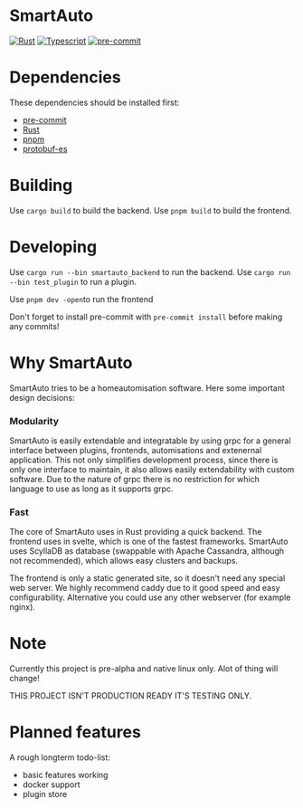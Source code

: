 # SmartAuto
[![Rust](https://github.com/LDprg/smartauto/actions/workflows/rust.yml/badge.svg)](https://github.com/LDprg/smartauto/actions/workflows/rust.yml)
[![Typescript](https://github.com/LDprg/smartauto/actions/workflows/typescript.yml/badge.svg)](https://github.com/LDprg/smartauto/actions/workflows/typescript.yml)
[![pre-commit](https://github.com/LDprg/smartauto/actions/workflows/pre-commit.yml/badge.svg)](https://github.com/LDprg/smartauto/actions/workflows/pre-commit.yml)

# Dependencies
These dependencies should be installed first:
 - [pre-commit](https://pre-commit.com/#install)
 - [Rust](https://www.rust-lang.org/tools/install)
 - [pnpm](https://pnpm.io/installation)
 - [protobuf-es](https://github.com/bufbuild/protobuf-es)

# Building
Use `cargo build` to build the backend.
Use `pnpm build` to build the frontend.

# Developing
Use `cargo run --bin smartauto_backend` to run the backend.
Use `cargo run --bin test_plugin` to run a plugin.

Use `pnpm dev -open`to run the frontend

Don't forget to install pre-commit with `pre-commit install` before making any commits!

# Why SmartAuto
SmartAuto tries to be a homeautomisation software.
Here some important design decisions:

### Modularity
SmartAuto is easily extendable and integratable by using grpc for a general interface between plugins, frontends, automisations and extenernal application.
This not only simplifies development process, since there is only one interface to maintain, it also allows easily extendability with custom software.
Due to the nature of grpc there is no restriction for which language to use as long as it supports grpc.

### Fast
The core of SmartAuto uses in Rust providing a quick backend. The frontend uses in svelte, which is one of the fastest frameworks.
SmartAuto uses ScyllaDB as database (swappable with Apache Cassandra, although not recommended), which allows easy clusters and backups.

The frontend is only a static generated site, so it doesn't need any special web server. We highly recommend caddy due to it good speed and easy configurability. Alternative you could use any other webserver (for example nginx).

# Note
Currently this project is pre-alpha and native linux only.
Alot of thing will change!

THIS PROJECT ISN'T PRODUCTION READY IT'S TESTING ONLY.

# Planned features
A rough longterm todo-list:
 - basic features working
 - docker support
 - plugin store
